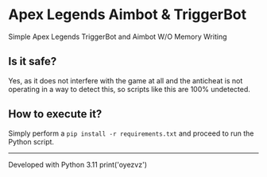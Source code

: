 # Apex Legends Aimbot & TriggerBot

Simple Apex Legends TriggerBot and Aimbot W/O Memory Writing

## Is it safe?
Yes, as it does not interfere with the game at all and the anticheat is not operating in a way to detect this, so scripts like this are 100% undetected.

## How to execute it?
Simply perform a `pip install -r requirements.txt` and proceed to run the Python script.

---

Developed with Python 3.11
print('oyezvz')